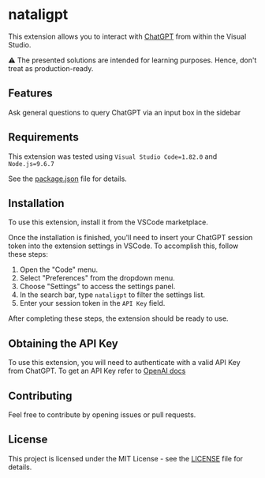 # nataligpt

This extension allows you to interact with [ChatGPT](https://chat.openai.com/) from within the Visual Studio.

:warning: The presented solutions are intended for learning purposes. Hence, don't treat as production-ready.

## Features

Ask general questions to query ChatGPT via an input box in the sidebar

## Requirements

This extension was tested using `Visual Studio Code=1.82.0` and `Node.js=9.6.7`

See the [package.json](./package.json) file for details.

## Installation

To use this extension, install it from the VSCode marketplace.

Once the installation is finished, you'll need to insert your ChatGPT session token into the extension settings in VSCode. To accomplish this, follow these steps:

1. Open the "Code" menu.
2. Select "Preferences" from the dropdown menu.
3. Choose "Settings" to access the settings panel.
4. In the search bar, type `nataligpt` to filter the settings list.
5. Enter your session token in the `API Key` field.

After completing these steps, the extension should be ready to use.

## Obtaining the API Key

To use this extension, you will need to authenticate with a valid API Key from ChatGPT. To get an API Key refer to [OpenAI docs](https://help.openai.com/en/articles/4936850-where-do-i-find-my-secret-api-key)

## Contributing

Feel free to contribute by opening issues or pull requests.

## License

This project is licensed under the MIT License - see the [LICENSE](../LICENSE) file for details.  
